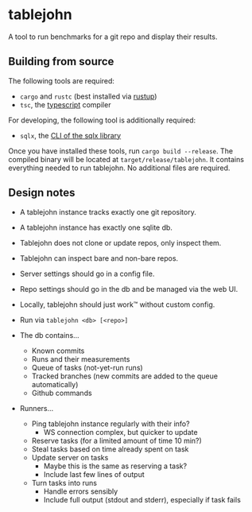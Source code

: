 # tablejohn

A tool to run benchmarks for a git repo and display their results.

## Building from source

The following tools are required:
- `cargo` and `rustc` (best installed via [rustup](https://rustup.rs/))
- `tsc`, the [typescript](https://www.typescriptlang.org/) compiler

For developing, the following tool is additionally required:
- `sqlx`, the [CLI of the sqlx library](https://github.com/launchbadge/sqlx/blob/main/sqlx-cli/README.md)

Once you have installed these tools, run `cargo build --release`.
The compiled binary will be located at `target/release/tablejohn`.
It contains everything needed to run tablejohn.
No additional files are required.

## Design notes

- A tablejohn instance tracks exactly one git repository.
- A tablejohn instance has exactly one sqlite db.
- Tablejohn does not clone or update repos, only inspect them.
- Tablejohn can inspect bare and non-bare repos.
- Server settings should go in a config file.
- Repo settings should go in the db and be managed via the web UI.
- Locally, tablejohn should just work™ without custom config.
- Run via `tablejohn <db> [<repo>]`

- The db contains...
    - Known commits
    - Runs and their measurements
    - Queue of tasks (not-yet-run runs)
    - Tracked branches (new commits are added to the queue automatically)
    - Github commands

- Runners...
    - Ping tablejohn instance regularly with their info?
        - WS connection complex, but quicker to update
    - Reserve tasks (for a limited amount of time 10 min?)
    - Steal tasks based on time already spent on task
    - Update server on tasks
        - Maybe this is the same as reserving a task?
        - Include last few lines of output
    - Turn tasks into runs
        - Handle errors sensibly
        - Include full output (stdout and stderr), especially if task fails

